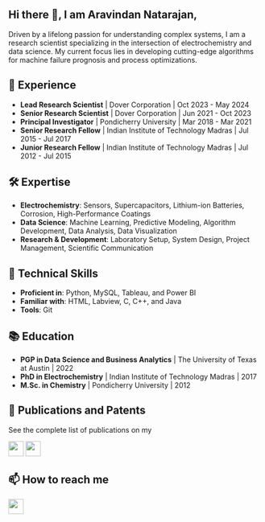 ## Hi there 👋, I am Aravindan Natarajan,

Driven by a lifelong passion for understanding complex systems, I am a research scientist specializing in the intersection of electrochemistry and data science. My current focus lies in developing cutting-edge algorithms for machine failure prognosis and process optimizations.

## :briefcase: Experience
* **Lead Research Scientist** | Dover Corporation | Oct 2023 - May 2024
* **Senior Research Scientist** | Dover Corporation | Jun 2021 - Oct 2023
* **Principal Investigator** | Pondicherry University | Mar 2018 - Mar 2021
* **Senior Research Fellow** | Indian Institute of Technology Madras | Jul 2015 - Jul 2017
* **Junior Research Fellow** | Indian Institute of Technology Madras | Jul 2012 - Jul 2015

## :hammer_and_wrench: Expertise
* **Electrochemistry**: Sensors, Supercapacitors, Lithium-ion Batteries, Corrosion, High-Performance Coatings
* **Data Science**: Machine Learning, Predictive Modeling, Algorithm Development, Data Analysis, Data Visualization 
* **Research & Development**: Laboratory Setup, System Design, Project Management, Scientific Communication

## :toolbox: Technical Skills
* **Proficient in**: Python, MySQL, Tableau, and Power BI
* **Familiar with**: HTML, Labview, C, C++, and Java
* **Tools**: Git

## :books: Education
* **PGP in Data Science and Business Analytics** | The University of Texas at Austin | 2022
* **PhD in Electrochemistry** | Indian Institute of Technology Madras | 2017
* **M.Sc. in Chemistry** | Pondicherry University | 2012

## :scroll: Publications and Patents
See the complete list of publications on my

[<img src="https://upload.wikimedia.org/wikipedia/commons/c/c7/Google_Scholar_logo.svg" height=30 width=30>](https://scholar.google.com/citations?user=IepOlREAAAAJ&hl=en) [<img src="https://upload.wikimedia.org/wikipedia/commons/5/5e/ResearchGate_icon_SVG.svg" height=30 width=30>](https://www.researchgate.net/profile/Aravindan-Natarajan)

## 📫 How to reach me
[<img src="https://github.com/gauravghongde/social-icons/blob/master/SVG/Color/LinkedIN.svg" height=30 width=30>](https://www.linkedin.com/in/anatarajank/)

<!--
**anatarajank/anatarajank** is a ✨ _special_ ✨ repository because its `README.md` (this file) appears on your GitHub profile.

Here are some ideas to get you started:

- 🔭 I’m currently working on ...
- 🌱 I’m currently learning ...
- 👯 I’m looking to collaborate on ...
- 🤔 I’m looking for help with ...
- 💬 Ask me about ...
- 📫 How to reach me: ...
- 😄 Pronouns: ...
- ⚡ Fun fact: ...
-->
